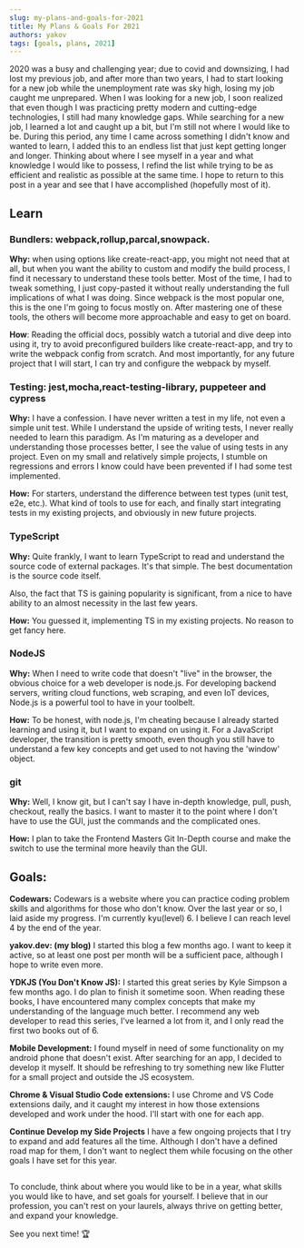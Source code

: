 ```yaml
---
slug: my-plans-and-goals-for-2021
title: My Plans & Goals For 2021
authors: yakov
tags: [goals, plans, 2021]
---
```



2020 was a busy and challenging year; due to covid and downsizing, I had lost my previous job, and after more than two years, I had to start looking for a new job while the unemployment rate was sky high, losing my job caught me unprepared. When I was looking for a new job, I soon realized that even though I was practicing pretty modern and cutting-edge technologies, I still had many knowledge gaps.
While searching for a new job, I learned a lot and caught up a bit, but I'm still not where I would like to be.
During this period, any time I came across something I didn't know and wanted to learn, I added this to an endless list that just kept getting longer and longer.
Thinking about where I see myself in a year and what knowledge I would like to possess, I refind the list while trying to be as efficient and realistic as possible at the same time.
I hope to return to this post in a year and see that I have accomplished (hopefully most of it).

## Learn

### Bundlers: webpack,rollup,parcal,snowpack.

**Why:** when using options like create-react-app, you might not need that at all, but when you want the ability to custom and modify the build process, I find it necessary to understand these tools better. Most of the time, I had to tweak something, I just copy-pasted it without really understanding the full implications of what I was doing.
Since webpack is the most popular one, this is the one I'm going to focus mostly on. After mastering one of these tools, the others will become more approachable and easy to get on board.

**How**: Reading the official docs, possibly watch a tutorial and dive deep into using it, try to avoid preconfigured builders like create-react-app, and try to write the webpack config from scratch. And most importantly, for any future project that I will start, I can try and configure the webpack by myself.

### Testing: jest,mocha,react-testing-library, puppeteer and cypress

**Why:** I have a confession. I have never written a test in my life, not even a simple unit test. While I understand the upside of writing tests, I never really needed to learn this paradigm. As I'm maturing as a developer and understanding those processes better, I see the value of using tests in any project. Even on my small and relatively simple projects, I stumble on regressions and errors I know could have been prevented if I had some test implemented.

**How:** For starters, understand the difference between test types (unit test, e2e, etc.). What kind of tools to use for each, and finally start integrating tests in my existing projects, and obviously in new future projects.

### TypeScript

**Why:** Quite frankly, I want to learn TypeScript to read and understand the source code of external packages. It's that simple. The best documentation is the source code itself.

Also, the fact that TS is gaining popularity is significant, from a nice to have ability to an almost necessity in the last few years.

**How:** You guessed it, implementing TS in my existing projects. No reason to get fancy here.

### NodeJS

**Why:** When I need to write code that doesn't "live" in the browser, the obvious choice for a web developer is node.js. For developing backend servers, writing cloud functions, web scraping, and even IoT devices, Node.js is a powerful tool to have in your toolbelt.

**How:** To be honest, with node.js, I'm cheating because I already started learning and using it, but I want to expand on using it. For a JavaScript developer, the transition is pretty smooth, even though you still have to understand a few key concepts and get used to not having the 'window' object.

### git

**Why:** Well, I know git, but I can't say I have in-depth knowledge, pull, push, checkout, really the basics. I want to master it to the point where I don't have to use the GUI, just the commands and the complicated ones.

**How:** I plan to take the Frontend Masters Git In-Depth course and make the switch to use the terminal more heavily than the GUI.

## Goals:

**Codewars:** Codewars is a website where you can practice coding problem skills and algorithms for those who don't know. Over the last year or so, I laid aside my progress. I'm currently kyu(level) 6. I believe I can reach level 4 by the end of the year.

**yakov.dev: (my blog)** I started this blog a few months ago. I want to keep it active, so at least one post per month will be a sufficient pace, although I hope to write even more.

**YDKJS (You Don't Know JS):** I started this great series by Kyle Simpson a few months ago. I do plan to finish it sometime soon. When reading these books, I have encountered many complex concepts that make my understanding of the language much better. I recommend any web developer to read this series, I've learned a lot from it, and I only read the first two books out of 6.

**Mobile Development:** I found myself in need of some functionality on my android phone that doesn't exist. After searching for an app, I decided to develop it myself.
It should be refreshing to try something new like Flutter for a small project and outside the JS ecosystem.

**Chrome & Visual Studio Code extensions:** I use Chrome and VS Code extensions daily, and it caught my interest in how those extensions developed and work under the hood. I'll start with one for each app.

**Continue Develop my Side Projects** I have a few ongoing projects that I try to expand and add features all the time. Although I don't have a defined road map for them, I don't want to neglect them while focusing on the other goals I have set for this year.

##

To conclude, think about where you would like to be in a year, what skills you would like to have, and set goals for yourself. I believe that in our profession, you can't rest on your laurels, always thrive on getting better, and expand your knowledge.

See you next time! 🏆